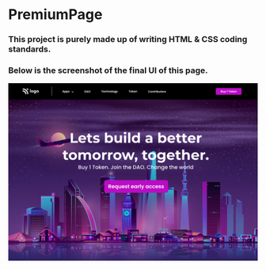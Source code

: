# PremiumPage

### This project is purely made up of writing HTML & CSS coding standards.
### Below is the screenshot of the final UI of this page.

![localimages](./5.png)
